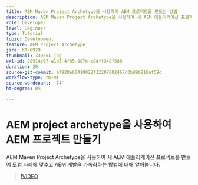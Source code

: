 ```yaml
---
title: AEM Maven Project Archetype을 사용하여 AEM 프로젝트를 만드는 방법
description: AEM Maven Project Archetype을 사용하여 새 AEM 애플리케이션 프로젝트를 만들어 모범 사례에 맞추고 AEM 개발을 가속화하는 방법에 대해 알아봅니다.
role: Developer
level: Beginner
type: Tutorial
topic: Development
feature: AEM Project Archetype
jira: KT-6929
thumbnail: 330551.jpg
exl-id: 28914c67-a1d3-4f85-987e-c84ff348f560
duration: 20
source-git-commit: af928e60410022f12207082467d3bd9b818af59d
workflow-type: tm+mt
source-wordcount: '74'
ht-degree: 0%

---
```


# AEM project archetype을 사용하여 AEM 프로젝트 만들기

AEM Maven Project Archetype을 사용하여 새 AEM 애플리케이션 프로젝트를 만들어 모범 사례에 맞추고 AEM 개발을 가속화하는 방법에 대해 알아봅니다.

>[!VIDEO](https://video.tv.adobe.com/v/330551?quality=12&learn=on)

